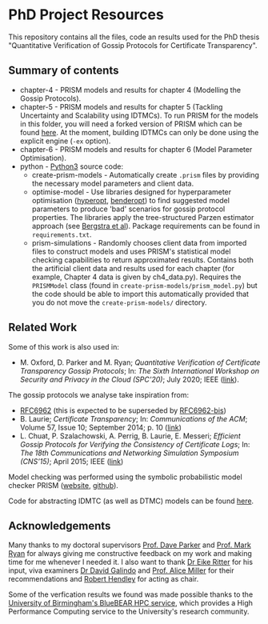 # PhD Project Resources
This repository contains all the files, code an results used for the PhD thesis "Quantitative Verification of Gossip Protocols for Certificate Transparency".

## Summary of contents

* chapter-4 - PRISM models and results for chapter 4 (Modelling the Gossip Protocols).
* chapter-5 - PRISM models and results for chapter 5 (Tackling Uncertainty and Scalability using IDTMCs). To run PRISM for the models in this folder, you will need a forked version of PRISM which can be found [here](https://github.com/MCOxford/prism). At the moment, building IDTMCs can only be done using the explicit engine (```-ex``` option).
* chapter-6 - PRISM models and results for chapter 6 (Model Parameter Optimisation).
* python - [Python3](https://www.python.org/) source code: 
	* create-prism-models - Automatically create ```.prism``` files by providing the necessary model parameters and client data.
	* optimise-model - Use libraries designed for hyperparameter optimisation ([hyperopt](https://github.com/hyperopt/hyperopt), [benderopt](https://github.com/Dreem-Organization/benderopt)) to find suggested model parameters to produce 'bad' scenarios for gossip protocol properties. The libraries apply the tree-structured Parzen estimator approach (see [Bergstra et al](https://www.lri.fr/~kegl/research/PDFs/BeBaBeKe11.pdf)). Package requirements can be found in ```requirements.txt```.
	* prism-simulations - Randomly chooses client data from imported files to construct models and uses PRISM's statistical model checking capabilities to return approximated results. Contains both the artificial client data and results used for each chapter (for example, Chapter 4 data is given by ch4_data.py). Requires the ```PRISMModel``` class (found in ```create-prism-models/prism_model.py```) but the code should be able to import this automatically provided that you do not move the ```create-prism-models/``` directory.

## Related Work

Some of this work is also used in:
* M. Oxford, D. Parker and M. Ryan; _Quantitative Verification of Certificate Transparency Gossip Protocols_; In: _The Sixth International Workshop on Security and Privacy in the Cloud (SPC'20)_; July 2020; IEEE ([link](https://www.prismmodelchecker.org/papers/spc20.pdf)).

The gossip protocols we analyse take inspiration from:
* [RFC6962](https://tools.ietf.org/html/rfc6962) (this is expected to be superseded by [RFC6962-bis](https://datatracker.ietf.org/doc/draft-ietf-trans-rfc6962-bis/))
* B. Laurie; _Certificate Transparency_; In: _Communications of the ACM_; Volume 57, Issue 10; September 2014; p. 10 ([link](https://dl.acm.org/doi/fullHtml/10.1145/2659897))
* L. Chuat, P. Szalachowski, A. Perrig, B. Laurie, E. Messeri; _Efficient Gossip Protocols for Verifying the Consistency of Certificate Logs_; In: _The 18th Communications and Networking Simulation
Symposium (CNS’15)_; April 2015; IEEE ([link](https://arxiv.org/pdf/1511.01514.pdf))

Model checking was performed using the symbolic probabilistic model checker PRISM ([website](http://www.prismmodelchecker.org/), [github](https://github.com/prismmodelchecker/prism)).

Code for abstracting IDMTC (as well as DTMC) models can be found [here](https://github.com/MCOxford/prism/blob/abs_test/prism/src/prism/AbstractionTest.java).

## Acknowledgements

Many thanks to my doctoral supervisors [Prof. Dave Parker](www.cs.bham.ac.uk/~parkerdx) and [Prof. Mark Ryan](www.cs.bham.ac.uk/~mdr) for always giving me constructive feedback on my work and making time for me whenever I needed it. I also want to thank [Dr Eike Ritter](https://www.cs.bham.ac.uk/~exr/) for his input, viva examiners [Dr David Galindo](https://www.birmingham.ac.uk/staff/profiles/computer-science/galindo-david.aspx) and [Prof. Alice Miller](https://www.gla.ac.uk/schools/computing/staff/alicemiller/) for their recommendations and [Robert Hendley](https://www.cs.bham.ac.uk/~rjh/) for acting as chair.

Some of the verfication results we found was made possible thanks to the [University of Birmingham's BlueBEAR HPC service](http://www.birmingham.ac.uk/bear), which provides a High Performance Computing service to the University's research community.